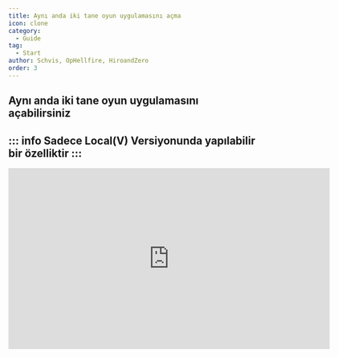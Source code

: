 ```yaml
---
title: Aynı anda iki tane oyun uygulamasını açma
icon: clone
category:
  - Guide
tag:
  - Start
author: Schvis, OpHellfire, HiroandZero
order: 3
---
```


## Aynı anda iki tane oyun uygulamasını açabilirsiniz

::: info Sadece Local(V) Versiyonunda yapılabilir bir özelliktir
:::
---
<div class="iframe-container"><iframe width="640" height="360" src="https://www.youtube.com/embed/pSAxKoneT64" title="Multi-Instance V (Updated)" frameborder="0" allow="accelerometer; autoplay; clipboard-write; encrypted-media; gyroscope; picture-in-picture; web-share" allowfullscreen></iframe></div>
